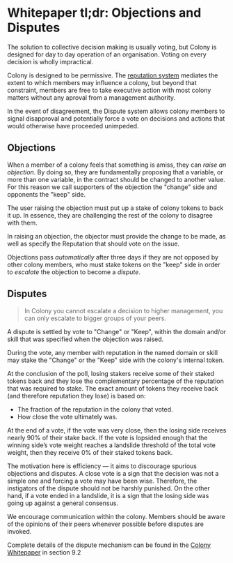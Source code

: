 # Whitepaper tl;dr: Objections and Disputes

The solution to collective decision making is usually voting, but Colony is designed for day to day operation of an organisation. Voting on every decision is wholly impractical.

Colony is designed to be permissive. The [reputation system](/colonynetwork/whitepaper-tldr-reputation/) mediates the extent to which members may influence a colony, but beyond that constraint, members are free to take executive action with most colony matters without any aproval from a management authority.

In the event of disagreement, the Dispute system allows colony members to signal disapproval and potentially force a vote on decisions and actions that would otherwise have proceeded unimpeded.

## Objections
When a member of a colony feels that something is amiss, they can _raise an objection_. By doing so, they are fundamentally proposing that a variable, or more than one variable, in the contract should be changed to another value. For this reason we call supporters of the objection the "change" side and opponents the "keep" side.

The user raising the objection must put up a stake of colony tokens to back it up. In essence, they are challenging the rest of the colony to disagree with them.

In raising an objection, the objector must provide the change to be made, as well as specify the Reputation that should vote on the issue.

Objections pass *automatically* after three days if they are not opposed by other colony members, who must stake tokens on the "keep" side in order to _escalate_ the objection to become a _dispute_.

## Disputes
>In Colony you cannot escalate a decision to higher management, you can only escalate to bigger groups of your peers.

A dispute is settled by vote to "Change" or "Keep", within the domain and/or skill that was specified when the objection was raised.

During the vote, any member with reputation in the named domain or skill may stake the "Change" or the "Keep" side with the colony's internal token.

At the conclusion of the poll, losing stakers receive some of their staked tokens back and they lose the complementary percentage of the reputation that was required to stake. The exact amount of tokens they receive back (and therefore reputation they lose) is based on:
* The fraction of the reputation in the colony that voted.
* How close the vote ultimately was.

At the end of a vote, if the vote was very close, then the losing side receives nearly 90% of their stake back. If the vote is lopsided enough that the winning side’s vote weight reaches a landslide threshold of the total vote weight, then they receive 0% of their staked tokens back.

The motivation here is efficiency — it aims to discourage spurious objections and disputes. A close vote is a sign that the decision was not a simple one and forcing a vote may have been wise. Therefore, the instigators of the dispute should not be harshly punished. On the other hand, if a vote ended in a landslide, it is a sign that the losing side was going up against a general consensus.

We encourage communication within the colony. Members should be aware of the opinions of their peers whenever possible before disputes are invoked.

Complete details of the dispute mechanism can be found in the [Colony Whitepaper](https://colony.io/whitepaper.pdf) in section 9.2
